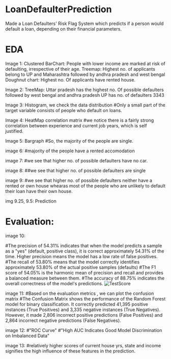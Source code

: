 # LoanDefaulterPrediction
Made a Loan Defaulters' Risk Flag System which predicts if a person would default a loan, depending on their financial parameters.

# EDA

Image 1: 
Clustered BarChart: People with lower income are marked at risk of defaulting, irrespective of their age.
Treemap: Highest no. of applicants belong to UP and Maharashtra followed by andhra pradesh and west bengal
Doughnut chart: Highest no. Of applicants have rented house.

Image 2:
TreeMap: Uttar pradesh has the highest no. Of possible defaulters followed by west bengal and andhra pradesh
         UP has no. of defaulters 3343

Image 3: Histogram, we check the data distribution
#Only a small part of the target variable consists of people who default on loans.

Image 4: HeatMap
correlation matrix
#we notice there is a fairly strong correlation between experience and current job years, which is self justified.

Image 5: Bargraph
#So, the majority of the people are single.

image 6: #majority of the people have a rented accomodation

image 7: #we see that higher no. of possible defaulters have no car.

image 8: ##we see that higher no. of possible defaulters are single

image 9: 
#we see that higher no. of possible defaulters neither have a rented or own house whearas most of the people who are unlikely to default their loan have their own house.

img 9.25, 9.5: Prediction

# Evaluation:
image 10:

#The precision of 54.31% indicates that when the model predicts a sample as a "yes" (default, positive class), it is correct approximately 54.31% of the time. Higher precision means the model has a low rate of false positives.
#The recall of 53.80% means that the model correctly identifies approximately 53.80% of the actual positive samples (defaults)
#The F1 score of 54.05% is the harmonic mean of precision and recall and provides a balanced measure between them.
#The accuracy of 88.75% indicates the overall correctness of the model's predictions. 
![TestScore](https://github.com/user-attachments/assets/fed55790-89db-417f-8728-c4d33d0d0d40)

image 11:
#Based on the evaluation metrics , we can plot the  confusion matrix
#The Confusion Matrix shows the performance of the Random Forest model for binary classification. It correctly predicted 41,395 positive instances (True Positives) and 3,335 negative instances (True Negatives). However, it made 2,806 incorrect positive predictions (False Positives) and 2,864 incorrect negative predictions (False Negatives).

image 12:
#"ROC Curve"
#"High AUC Indicates Good Model Discrimination on Imbalanced Data"

image 13:
#relatively higher scores of current house yrs, state and income signifies the high influence of these features in the prediction.

